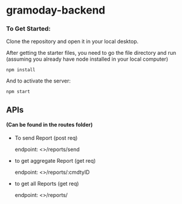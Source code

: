 # gramoday-backend

### To Get Started:

Clone the repository and open it in your local desktop.

After getting the starter files, you need to go the file directory and run (assuming you already have node installed in your local computer) 
````
npm install
````
And to activate the server:
````
npm start
````

## APIs
#### (Can be found in the routes folder)

- To send Report (post req) 

  endpoint: <>/reports/send
  
- to get aggregate Report (get req)

  endpoint: <>/reports/:cmdtyID
  
- to get all Reports (get req)

  endpoint: <>/reports/
